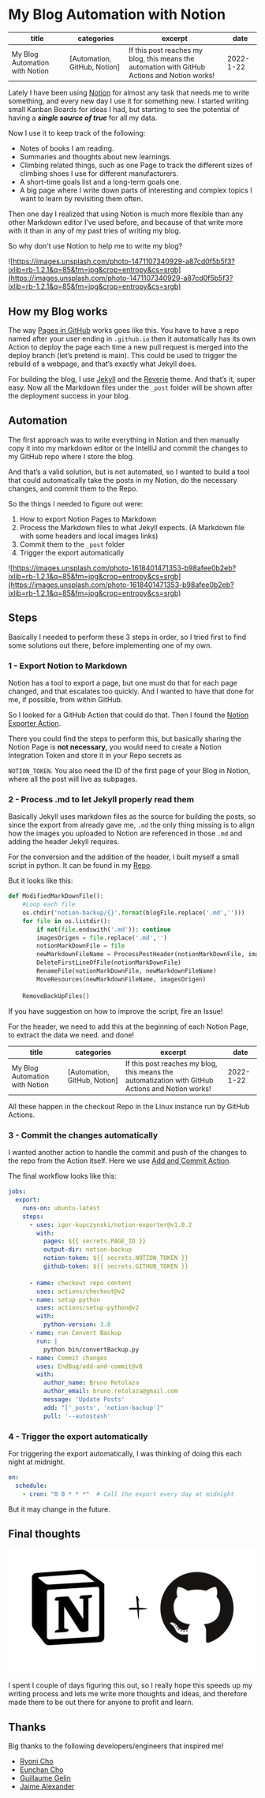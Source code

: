 # My Blog Automation with Notion

| title | categories | excerpt | date |
| --- | --- | --- | --- |
| My Blog Automation with Notion | [Automation, GitHub, Notion] | If this post reaches my blog, this means the automation with GitHub Actions and Notion works! | 2022-1-22 |

Lately I have been using [Notion](https://www.notion.so/) for almost any task that needs me to write something, and every new day I use it for something new. I started writing small Kanban Boards for ideas I had, but starting to see the potential of having a ***single source of true*** for all my data.

Now I use it to keep track of the following:

- Notes of books I am reading.
- Summaries and thoughts about new learnings.
- Climbing related things, such as one Page to track the different sizes of climbing shoes I use for different manufacturers.
- A short-time goals list and a long-term goals one.
- A big page where I write down parts of interesting and complex topics I want to learn by revisiting them often.

Then one day I realized that using Notion is much more flexible than any other Markdown editor I’ve used before, and because of that write more with it than in any of my past tries of writing my blog.

So why don't use Notion to help me to write my blog?

![https://images.unsplash.com/photo-1471107340929-a87cd0f5b5f3?ixlib=rb-1.2.1&q=85&fm=jpg&crop=entropy&cs=srgb](https://images.unsplash.com/photo-1471107340929-a87cd0f5b5f3?ixlib=rb-1.2.1&q=85&fm=jpg&crop=entropy&cs=srgb)

## How my Blog works

The way [Pages in GitHub](https://pages.github.com/) works goes like this. You have to have a repo named after your user ending in `.github.io` then it automatically has its own Action to deploy the page each time a new pull request is merged into the deploy branch (let’s pretend is main). This could be used to trigger the rebuild of a webpage, and that’s exactly what Jekyll does.

For building the blog, I use [Jekyll](https://jekyllrb.com/) and the [Reverie](https://jekyllthemes.io/theme/reverie) theme. And that’s it, super easy. Now all the Markdown files under the `_post` folder will be shown after the deployment success in your blog.

## Automation

The first approach was to write everything in Notion and then manually copy it into my markdown editor or the IntelliJ and commit the changes to my GitHub repo where I store the blog. 

And that’s a valid solution, but is not automated, so I wanted to build a tool that could automatically take the posts in my Notion, do the necessary changes, and commit them to the Repo.

So the things I needed to figure out were:

1. How to export Notion Pages to Markdown
2. Process the Markdown files to what Jekyll expects. (A Markdown file with some headers and local images links)
3. Commit them to the `_post`  folder
4. Trigger the export automatically

![https://images.unsplash.com/photo-1618401471353-b98afee0b2eb?ixlib=rb-1.2.1&q=85&fm=jpg&crop=entropy&cs=srgb](https://images.unsplash.com/photo-1618401471353-b98afee0b2eb?ixlib=rb-1.2.1&q=85&fm=jpg&crop=entropy&cs=srgb)

## Steps

Basically I needed to perform these 3 steps in order, so I tried first to find some solutions out there, before implementing one of my own.

### 1 - Export Notion to Markdown

Notion has a tool to export a page, but one must do that for each page changed, and that escalates too quickly. And I wanted to have that done for me, if possible, from within GitHub. 

So I looked for a GitHub Action that could do that. Then I found the [Notion Exporter Action](https://github.com/igor-kupczynski/notion-exporter).

There you could find the steps to perform this, but basically sharing the Notion Page is **not necessary,** you would need to create a Notion Integration Token and store it in your Repo secrets as

`NOTION_TOKEN`. You also need the ID of the first page of your Blog in Notion, where all the post will live as subpages.

### 2 - Process .md to let Jekyll properly read them

Basically Jekyll uses markdown files as the source for building the posts, so since the export from already gave me, `.md` the only thing missing is to align how the images you uploaded to Notion are referenced in those `.md` and adding the header Jekyll requires.

For the conversion and the addition of the header, I built myself a small script in python. It can be found in my [Repo](https://github.com/Kuruchy/kuruchy.github.io/blob/master/bin/convertBackup.py).

But it looks like this:

```python
def ModifiedMarkDownFile():
    #Loop each file
    os.chdir('notion-backup/{}'.format(blogFile.replace('.md','')))
    for file in os.listdir():
        if not(file.endswith('.md')): continue
        imagesOrigen = file.replace('.md','')
        notionMarkDownFile = file
        newMarkdownFileName = ProcessPostHeader(notionMarkDownFile, imagesOrigen)
        DeleteFirstLineOfFile(notionMarkDownFile)
        RenameFile(notionMarkDownFile, newMarkdownFileName)
        MoveResources(newMarkdownFileName, imagesOrigen)

    RemoveBackUpFiles()
```

If you have suggestion on how to improve the script, fire an Issue!

For the header, we need to add this at the beginning of each Notion Page, to extract the data we need. and done!

| title | categories | excerpt | date |
| --- | --- | --- | --- |
| My Blog Automation with Notion | [Automation, GitHub, Notion] | If this post reaches my blog, this means the automatization with GitHub Actions and Notion works! | 2022-1-22 |

All these happen in the checkout Repo in the Linux instance run by GitHub Actions.

### 3 - Commit the changes automatically

I wanted another action to handle the commit and push of the changes to the repo from the Action itself. Here we use [Add and Commit Action](https://github.com/EndBug/add-and-commit).

The final workflow looks like this:

```yaml
jobs:
  export:
    runs-on: ubuntu-latest
    steps:
      - uses: igor-kupczynski/notion-exporter@v1.0.2
        with:
          pages: ${{ secrets.PAGE_ID }}
          output-dir: notion-backup
          notion-token: ${{ secrets.NOTION_TOKEN }}
          github-token: ${{ secrets.GITHUB_TOKEN }}

      - name: checkout repo content
        uses: actions/checkout@v2
      - name: setup python
        uses: actions/setup-python@v2
        with:
          python-version: 3.8
      - name: run Convert Backup
        run: |
          python bin/convertBackup.py
      - name: Commit changes
        uses: EndBug/add-and-commit@v8
        with:
          author_name: Bruno Retolaza
          author_email: bruno.retolaza@gmail.com
          message: 'Update Posts'
          add: "['_posts', 'notion-backup']"
          pull: '--autostash'
```

### 4 - Trigger the export automatically

For triggering the export automatically, I was thinking of doing this each night at midnight.

```yaml
on:
  schedule:
    - cron: "0 0 * * *"  # Call the export every day at midnight
```

But it may change in the future.

## Final thoughts

![Untitled](My%20Blog%20Automation%20with%20Notion%20f0cda504ae564d4eb26950b6403c37dd/Untitled.png)

I spent I couple of days figuring this out, so I really hope this speeds up my writing process and lets me write more thoughts and ideas, and therefore made them to be out there for anyone to profit and learn. 

## Thanks

Big thanks to the following developers/engineers that inspired me!

- [Ryoni Cho](https://github.com/RyoniCho)
- [Eunchan Cho](https://github.com/echo724/notion2md)
- [Guillaume Gelin](https://github.com/ramnes/notion-sdk-py)
- [Jaime Alexander](https://github.com/jamalex/notion-py)